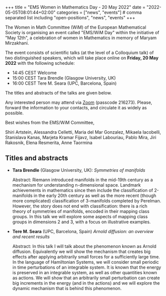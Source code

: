 +++
title = "EMS Women in Mathematics Day - 20 May 2022"
date = "2022-05-05T08:01:44+02:00"
categories = ["news", "events"] # comma separated list including "open-positions", "news", "events"
+++

The Women in Math Committee (WiM) of the European Mathematical Society is
organising an event called "EMS/WiM Day" within the initiative of "May 12th", a
celebration of women in Mathematics in memory of Maryam Mirzakhani.

The event consists of scientific talks (at the level of a Colloquium talk) of
two distinguished speakers, which will take place online on **Friday, 20 May 2022**
with the following schedule:

- 14:45 CEST      Welcome
- 15:00 CEST      Tara Brendle (Glasgow University, UK)
- 16:00 CEST      Tere M. Seara (UPC, Barcelona, Spain)


The titles and abstracts of the talks are given below.

Any interested person may attend via
[Zoom](https://videoconf-colibri.zoom.us/j/84640950186?pwd=VFZHSitFTVZxNHc2ckE2Y2pHK0NoUT09)
(passcode 216273).
Please, forward the information to your contacts, and circulate it as widely as
possible.

Best wishes from the EMS/WiM Committee,

Shiri Artstein, Alessandra Celletti, Maria del Mar Gonzalez, Mikaela Iacobelli,
Stanislava Kanas, Marjeta Kramar Fijavz, Isabel Labouriau, Pablo Mira, Jiri
Rakosnik, Elena Resmerita, Anne Taormina

## Titles and abstracts

- **Tara Brendle** (Glasgow University, UK): _Symmetries of manifolds_

  Abstract: Riemann introduced manifolds in the mid-19th century as a mechanism
  for understanding n-dimensional space.  Landmark achievements in mathematics
  since then include the classification of 2-manifolds in the early 20th century
  as well as the more recent (though more complicated) classification of
  3-manifolds completed by Perelman.  However, the story does not end with
  classification: there is a rich theory of symmetries of manifolds, encoded in
  their mapping class groups. In this talk we will explore some aspects of mapping
  class groups in dimensions 2 and 3, with a focus on  illustrative examples.


- **Tere M. Seara** (UPC, Barcelona, Spain) _Arnold diffusion: an overview and recent results_

  Abstract: In this talk I will talk about the phenomenon known as Arnold
  diffusion. Equivalently we will show the mechanism that creates big effects
  after applying arbitrarily small forces for a sufficiently large time. In the
  language of Hamiltonian Systems, we will consider small periodic in time
  perturbations of an integrable system. It is known that the energy is preserved
  in an integrable system, as well as other quantities known as actions. We will
  show that an arbitrarily small perturbation can create big increments in the
  energy (and in the actions) and we will explore the dynamic mechanism that is
  behind this phenomenon.

